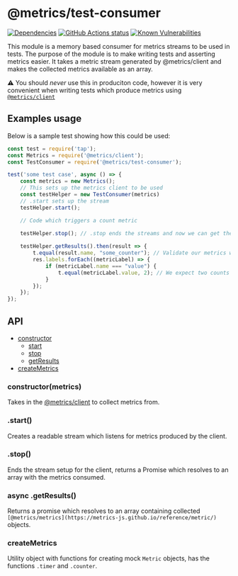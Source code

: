 # @metrics/test-consumer

[![Dependencies](https://img.shields.io/david/metrics-js/test-consumer.svg)](https://david-dm.org/metrics-js/test-consumer)
[![GitHub Actions status](https://github.com/metrics-js/prometheus-consumer/workflows/Run%20Lint%20and%20Tests/badge.svg)](https://github.com/metrics-js/test-consumer/actions?query=workflow%3A%22Run+Lint+and+Tests%22)
[![Known Vulnerabilities](https://snyk.io/test/github/metrics-js/prometheus-consumer/badge.svg?targetFile=package.json)](https://snyk.io/test/github/metrics-js/test-consumer?targetFile=package.json)



This module is a memory based consumer for metrics streams to be used in tests. The purpose of the module is to make writing tests and asserting metrics easier.
It takes a metric stream generated by @metrics/client and makes the collected metrics available as an array. 

⚠️ You should _never_ use this in produciton code, however it is very convenient when writing tests which produce metrics using [`@metrics/client`](https://metrics-js.github.io/reference/client/)

## Examples usage

Below is a sample test showing how this could be used:

```js
const test = require('tap');
const Metrics = require('@metrics/client');
const TestConsumer = require('@metrics/test-consumer');

test('some test case', async () => {
    const metrics = new Metrics();
    // This sets up the metrics client to be used
    const testHelper = new TestConsumer(metrics)
    // .start sets up the stream
    testHelper.start();

    // Code which triggers a count metric

    testHelper.stop(); // .stop ends the streams and now we can get the result.
    
    testHelper.getResults().then(result => {
        t.equal(result.name, "some_counter"); // Validate our metrics was collected
        res.labels.forEach((metricLabel) => {
            if (metricLabel.name === "value") {
                t.equal(metricLabel.value, 2); // We expect two counts to have happened
            }
        });
    });
});
```

## API

-   [constructor](#constructormetrics)
    -   [start](#start)
    -   [stop](#stop)
    -  [getResults](#async-getresults)
- [createMetrics](#createmetrics)

### constructor(metrics)

Takes in the [@metrics/client](https://metrics-js.github.io/reference/client/) to collect metrics from.

### .start()

Creates a readable stream which listens for metrics produced by the client.

### .stop()

Ends the stream setup for the client, returns a Promise which resolves to an array with the metrics consumed.

### async .getResults()

Returns a promise which resolves to an array containing collected `[@metrics/metrics](https://metrics-js.github.io/reference/metric/)` objects.

### createMetrics

Utility object with functions for creating mock `Metric` objects, has the functions `.timer` and `.counter`.

